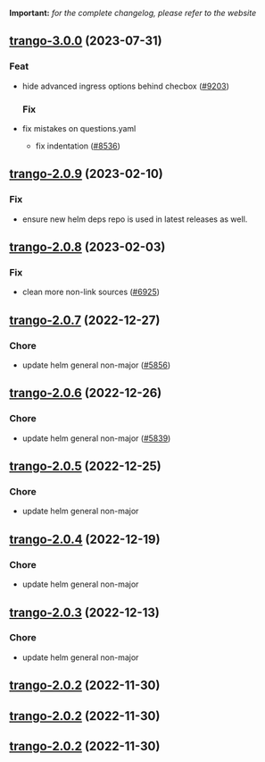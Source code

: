 **Important:**
*for the complete changelog, please refer to the website*









## [trango-3.0.0](https://github.com/truecharts/charts/compare/trango-2.0.9...trango-3.0.0) (2023-07-31)

### Feat

- hide advanced ingress options behind checbox ([#9203](https://github.com/truecharts/charts/issues/9203))
  
  ### Fix

- fix mistakes on questions.yaml
  - fix indentation ([#8536](https://github.com/truecharts/charts/issues/8536))
  
  


## [trango-2.0.9](https://github.com/truecharts/charts/compare/trango-2.0.8...trango-2.0.9) (2023-02-10)

### Fix

- ensure new helm deps repo is used in latest releases as well.
  
  


## [trango-2.0.8](https://github.com/truecharts/charts/compare/trango-2.0.7...trango-2.0.8) (2023-02-03)

### Fix

-  clean more non-link sources ([#6925](https://github.com/truecharts/charts/issues/6925))
  
  


## [trango-2.0.7](https://github.com/truecharts/charts/compare/trango-2.0.6...trango-2.0.7) (2022-12-27)

### Chore

- update helm general non-major ([#5856](https://github.com/truecharts/charts/issues/5856))
  
  


## [trango-2.0.6](https://github.com/truecharts/charts/compare/trango-2.0.5...trango-2.0.6) (2022-12-26)

### Chore

- update helm general non-major ([#5839](https://github.com/truecharts/charts/issues/5839))
  
  


## [trango-2.0.5](https://github.com/truecharts/charts/compare/trango-2.0.4...trango-2.0.5) (2022-12-25)

### Chore

- update helm general non-major
  
  


## [trango-2.0.4](https://github.com/truecharts/charts/compare/trango-2.0.3...trango-2.0.4) (2022-12-19)

### Chore

- update helm general non-major
  
  


## [trango-2.0.3](https://github.com/truecharts/charts/compare/trango-2.0.2...trango-2.0.3) (2022-12-13)

### Chore

- update helm general non-major
  
  


## [trango-2.0.2](https://github.com/truecharts/charts/compare/trango-2.0.1...trango-2.0.2) (2022-11-30)




## [trango-2.0.2](https://github.com/truecharts/charts/compare/trango-2.0.1...trango-2.0.2) (2022-11-30)




## [trango-2.0.2](https://github.com/truecharts/charts/compare/trango-2.0.1...trango-2.0.2) (2022-11-30)
